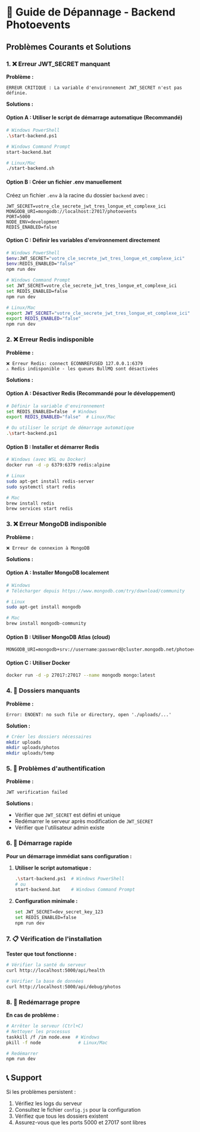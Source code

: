 # 🔧 Guide de Dépannage - Backend Photoevents

## Problèmes Courants et Solutions

### 1. ❌ Erreur JWT_SECRET manquant

**Problème :**
```
ERREUR CRITIQUE : La variable d'environnement JWT_SECRET n'est pas définie.
```

**Solutions :**

#### Option A : Utiliser le script de démarrage automatique (Recommandé)
```bash
# Windows PowerShell
.\start-backend.ps1

# Windows Command Prompt
start-backend.bat

# Linux/Mac
./start-backend.sh
```

#### Option B : Créer un fichier .env manuellement
Créez un fichier `.env` à la racine du dossier `backend` avec :
```env
JWT_SECRET=votre_cle_secrete_jwt_tres_longue_et_complexe_ici
MONGODB_URI=mongodb://localhost:27017/photoevents
PORT=5000
NODE_ENV=development
REDIS_ENABLED=false
```

#### Option C : Définir les variables d'environnement directement
```bash
# Windows PowerShell
$env:JWT_SECRET="votre_cle_secrete_jwt_tres_longue_et_complexe_ici"
$env:REDIS_ENABLED="false"
npm run dev

# Windows Command Prompt
set JWT_SECRET=votre_cle_secrete_jwt_tres_longue_et_complexe_ici
set REDIS_ENABLED=false
npm run dev

# Linux/Mac
export JWT_SECRET="votre_cle_secrete_jwt_tres_longue_et_complexe_ici"
export REDIS_ENABLED="false"
npm run dev
```

### 2. ❌ Erreur Redis indisponible

**Problème :**
```
❌ Erreur Redis: connect ECONNREFUSED 127.0.0.1:6379
⚠️ Redis indisponible - les queues BullMQ sont désactivées
```

**Solutions :**

#### Option A : Désactiver Redis (Recommandé pour le développement)
```bash
# Définir la variable d'environnement
set REDIS_ENABLED=false  # Windows
export REDIS_ENABLED="false"  # Linux/Mac

# Ou utiliser le script de démarrage automatique
.\start-backend.ps1
```

#### Option B : Installer et démarrer Redis
```bash
# Windows (avec WSL ou Docker)
docker run -d -p 6379:6379 redis:alpine

# Linux
sudo apt-get install redis-server
sudo systemctl start redis

# Mac
brew install redis
brew services start redis
```

### 3. ❌ Erreur MongoDB indisponible

**Problème :**
```
❌ Erreur de connexion à MongoDB
```

**Solutions :**

#### Option A : Installer MongoDB localement
```bash
# Windows
# Télécharger depuis https://www.mongodb.com/try/download/community

# Linux
sudo apt-get install mongodb

# Mac
brew install mongodb-community
```

#### Option B : Utiliser MongoDB Atlas (cloud)
```env
MONGODB_URI=mongodb+srv://username:password@cluster.mongodb.net/photoevents
```

#### Option C : Utiliser Docker
```bash
docker run -d -p 27017:27017 --name mongodb mongo:latest
```

### 4. 📁 Dossiers manquants

**Problème :**
```
Error: ENOENT: no such file or directory, open './uploads/...'
```

**Solution :**
```bash
# Créer les dossiers nécessaires
mkdir uploads
mkdir uploads/photos
mkdir uploads/temp
```

### 5. 🔑 Problèmes d'authentification

**Problème :**
```
JWT verification failed
```

**Solutions :**
- Vérifier que `JWT_SECRET` est défini et unique
- Redémarrer le serveur après modification de `JWT_SECRET`
- Vérifier que l'utilisateur admin existe

### 6. 🚀 Démarrage rapide

**Pour un démarrage immédiat sans configuration :**

1. **Utiliser le script automatique :**
   ```bash
   .\start-backend.ps1  # Windows PowerShell
   # ou
   start-backend.bat    # Windows Command Prompt
   ```

2. **Configuration minimale :**
   ```bash
   set JWT_SECRET=dev_secret_key_123
   set REDIS_ENABLED=false
   npm run dev
   ```

### 7. 📋 Vérification de l'installation

**Tester que tout fonctionne :**
```bash
# Vérifier la santé du serveur
curl http://localhost:5000/api/health

# Vérifier la base de données
curl http://localhost:5000/api/debug/photos
```

### 8. 🔄 Redémarrage propre

**En cas de problème :**
```bash
# Arrêter le serveur (Ctrl+C)
# Nettoyer les processus
taskkill /f /im node.exe  # Windows
pkill -f node              # Linux/Mac

# Redémarrer
npm run dev
```

## 📞 Support

Si les problèmes persistent :
1. Vérifiez les logs du serveur
2. Consultez le fichier `config.js` pour la configuration
3. Vérifiez que tous les dossiers existent
4. Assurez-vous que les ports 5000 et 27017 sont libres

